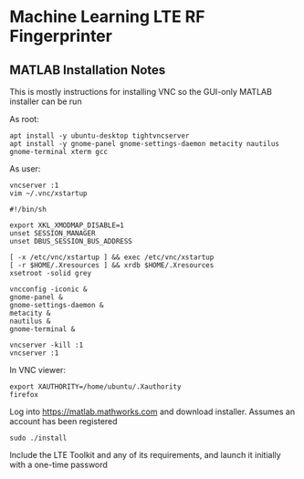 # Machine Learning LTE RF Fingerprinter

## MATLAB Installation Notes

This is mostly instructions for installing VNC so the GUI-only MATLAB installer can be run

As root:
```
apt install -y ubuntu-desktop tightvncserver  
apt install -y gnome-panel gnome-settings-daemon metacity nautilus gnome-terminal xterm gcc
```

As user:
```
vncserver :1  
vim ~/.vnc/xstartup  
```

```
#!/bin/sh

export XKL_XMODMAP_DISABLE=1
unset SESSION_MANAGER
unset DBUS_SESSION_BUS_ADDRESS

[ -x /etc/vnc/xstartup ] && exec /etc/vnc/xstartup
[ -r $HOME/.Xresources ] && xrdb $HOME/.Xresources
xsetroot -solid grey

vncconfig -iconic &
gnome-panel &
gnome-settings-daemon &
metacity &
nautilus &
gnome-terminal &
```

```
vncserver -kill :1  
vncserver :1  
```

In VNC viewer:
```
export XAUTHORITY=/home/ubuntu/.Xauthority
firefox
```

Log into https://matlab.mathworks.com and download installer. Assumes an account has been registered


```
sudo ./install
```

Include the LTE Toolkit and any of its requirements, and launch it initially with a one-time password
